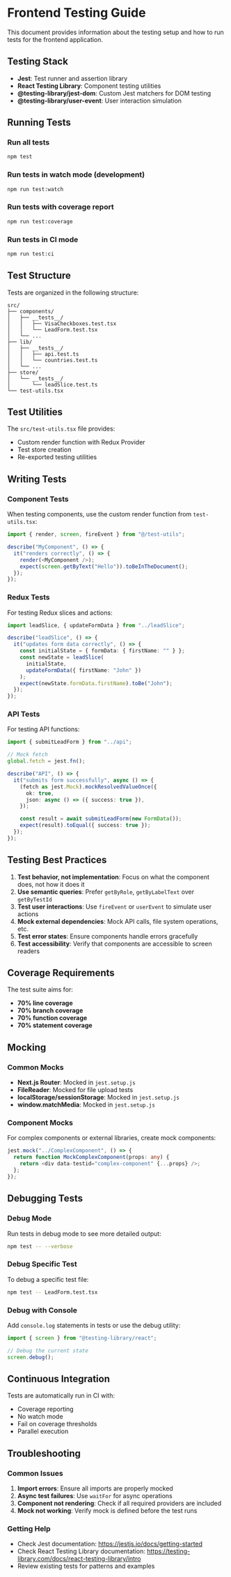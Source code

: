 # Frontend Testing Guide

This document provides information about the testing setup and how to run tests for the frontend application.

## Testing Stack

- **Jest**: Test runner and assertion library
- **React Testing Library**: Component testing utilities
- **@testing-library/jest-dom**: Custom Jest matchers for DOM testing
- **@testing-library/user-event**: User interaction simulation

## Running Tests

### Run all tests

```bash
npm test
```

### Run tests in watch mode (development)

```bash
npm run test:watch
```

### Run tests with coverage report

```bash
npm run test:coverage
```

### Run tests in CI mode

```bash
npm run test:ci
```

## Test Structure

Tests are organized in the following structure:

```
src/
├── components/
│   ├── __tests__/
│   │   ├── VisaCheckboxes.test.tsx
│   │   └── LeadForm.test.tsx
│   └── ...
├── lib/
│   ├── __tests__/
│   │   ├── api.test.ts
│   │   └── countries.test.ts
│   └── ...
├── store/
│   └── __tests__/
│       └── leadSlice.test.ts
└── test-utils.tsx
```

## Test Utilities

The `src/test-utils.tsx` file provides:

- Custom render function with Redux Provider
- Test store creation
- Re-exported testing utilities

## Writing Tests

### Component Tests

When testing components, use the custom render function from `test-utils.tsx`:

```typescript
import { render, screen, fireEvent } from "@/test-utils";

describe("MyComponent", () => {
  it("renders correctly", () => {
    render(<MyComponent />);
    expect(screen.getByText("Hello")).toBeInTheDocument();
  });
});
```

### Redux Tests

For testing Redux slices and actions:

```typescript
import leadSlice, { updateFormData } from "../leadSlice";

describe("leadSlice", () => {
  it("updates form data correctly", () => {
    const initialState = { formData: { firstName: "" } };
    const newState = leadSlice(
      initialState,
      updateFormData({ firstName: "John" })
    );
    expect(newState.formData.firstName).toBe("John");
  });
});
```

### API Tests

For testing API functions:

```typescript
import { submitLeadForm } from "../api";

// Mock fetch
global.fetch = jest.fn();

describe("API", () => {
  it("submits form successfully", async () => {
    (fetch as jest.Mock).mockResolvedValueOnce({
      ok: true,
      json: async () => ({ success: true }),
    });

    const result = await submitLeadForm(new FormData());
    expect(result).toEqual({ success: true });
  });
});
```

## Testing Best Practices

1. **Test behavior, not implementation**: Focus on what the component does, not how it does it
2. **Use semantic queries**: Prefer `getByRole`, `getByLabelText` over `getByTestId`
3. **Test user interactions**: Use `fireEvent` or `userEvent` to simulate user actions
4. **Mock external dependencies**: Mock API calls, file system operations, etc.
5. **Test error states**: Ensure components handle errors gracefully
6. **Test accessibility**: Verify that components are accessible to screen readers

## Coverage Requirements

The test suite aims for:

- **70% line coverage**
- **70% branch coverage**
- **70% function coverage**
- **70% statement coverage**

## Mocking

### Common Mocks

- **Next.js Router**: Mocked in `jest.setup.js`
- **FileReader**: Mocked for file upload tests
- **localStorage/sessionStorage**: Mocked in `jest.setup.js`
- **window.matchMedia**: Mocked in `jest.setup.js`

### Component Mocks

For complex components or external libraries, create mock components:

```typescript
jest.mock("../ComplexComponent", () => {
  return function MockComplexComponent(props: any) {
    return <div data-testid="complex-component" {...props} />;
  };
});
```

## Debugging Tests

### Debug Mode

Run tests in debug mode to see more detailed output:

```bash
npm test -- --verbose
```

### Debug Specific Test

To debug a specific test file:

```bash
npm test -- LeadForm.test.tsx
```

### Debug with Console

Add `console.log` statements in tests or use the debug utility:

```typescript
import { screen } from "@testing-library/react";

// Debug the current state
screen.debug();
```

## Continuous Integration

Tests are automatically run in CI with:

- Coverage reporting
- No watch mode
- Fail on coverage thresholds
- Parallel execution

## Troubleshooting

### Common Issues

1. **Import errors**: Ensure all imports are properly mocked
2. **Async test failures**: Use `waitFor` for async operations
3. **Component not rendering**: Check if all required providers are included
4. **Mock not working**: Verify mock is defined before the test runs

### Getting Help

- Check Jest documentation: https://jestjs.io/docs/getting-started
- Check React Testing Library documentation: https://testing-library.com/docs/react-testing-library/intro
- Review existing tests for patterns and examples
